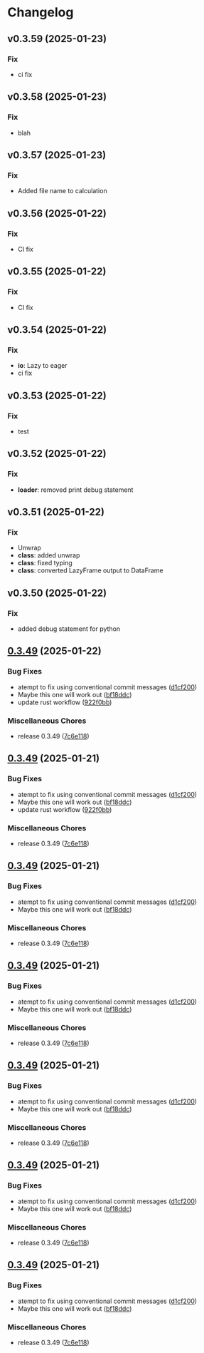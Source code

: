 # Changelog

## v0.3.59 (2025-01-23)

### Fix

- ci fix

## v0.3.58 (2025-01-23)

### Fix

- blah

## v0.3.57 (2025-01-23)

### Fix

- Added file name to calculation

## v0.3.56 (2025-01-22)

### Fix

- CI fix

## v0.3.55 (2025-01-22)

### Fix

- CI fix

## v0.3.54 (2025-01-22)

### Fix

- **io**: Lazy to eager
- ci fix

## v0.3.53 (2025-01-22)

### Fix

- test

## v0.3.52 (2025-01-22)

### Fix

- **loader**: removed print debug statement

## v0.3.51 (2025-01-22)

### Fix

- Unwrap
- **class**: added unwrap
- **class**: fixed typing
- **class**: converted LazyFrame output to DataFrame

## v0.3.50 (2025-01-22)

### Fix

- added debug statement for python

## [0.3.49](https://github.com/WSU-Carbon-Lab/pyref-ccd/compare/v0.3.49...v0.3.49) (2025-01-22)


### Bug Fixes

* atempt to fix using conventional commit messages ([d1cf200](https://github.com/WSU-Carbon-Lab/pyref-ccd/commit/d1cf2006ac47bea43b2472d9218306dd718dd570))
* Maybe this one will work out ([bf18ddc](https://github.com/WSU-Carbon-Lab/pyref-ccd/commit/bf18ddc12f4457cb7613b7fbef332f9eeb4beeec))
* update rust workflow ([922f0bb](https://github.com/WSU-Carbon-Lab/pyref-ccd/commit/922f0bbaed08bbf3db8a675a37973ed59c920040))


### Miscellaneous Chores

* release 0.3.49 ([7c6e118](https://github.com/WSU-Carbon-Lab/pyref-ccd/commit/7c6e118e7797fb3cf40e8190a57ef450c12bf197))

## [0.3.49](https://github.com/WSU-Carbon-Lab/pyref-ccd/compare/v0.3.49...v0.3.49) (2025-01-21)


### Bug Fixes

* atempt to fix using conventional commit messages ([d1cf200](https://github.com/WSU-Carbon-Lab/pyref-ccd/commit/d1cf2006ac47bea43b2472d9218306dd718dd570))
* Maybe this one will work out ([bf18ddc](https://github.com/WSU-Carbon-Lab/pyref-ccd/commit/bf18ddc12f4457cb7613b7fbef332f9eeb4beeec))
* update rust workflow ([922f0bb](https://github.com/WSU-Carbon-Lab/pyref-ccd/commit/922f0bbaed08bbf3db8a675a37973ed59c920040))


### Miscellaneous Chores

* release 0.3.49 ([7c6e118](https://github.com/WSU-Carbon-Lab/pyref-ccd/commit/7c6e118e7797fb3cf40e8190a57ef450c12bf197))

## [0.3.49](https://github.com/WSU-Carbon-Lab/pyref-ccd/compare/v0.3.49...v0.3.49) (2025-01-21)


### Bug Fixes

* atempt to fix using conventional commit messages ([d1cf200](https://github.com/WSU-Carbon-Lab/pyref-ccd/commit/d1cf2006ac47bea43b2472d9218306dd718dd570))
* Maybe this one will work out ([bf18ddc](https://github.com/WSU-Carbon-Lab/pyref-ccd/commit/bf18ddc12f4457cb7613b7fbef332f9eeb4beeec))


### Miscellaneous Chores

* release 0.3.49 ([7c6e118](https://github.com/WSU-Carbon-Lab/pyref-ccd/commit/7c6e118e7797fb3cf40e8190a57ef450c12bf197))

## [0.3.49](https://github.com/WSU-Carbon-Lab/pyref-ccd/compare/v0.3.49...v0.3.49) (2025-01-21)


### Bug Fixes

* atempt to fix using conventional commit messages ([d1cf200](https://github.com/WSU-Carbon-Lab/pyref-ccd/commit/d1cf2006ac47bea43b2472d9218306dd718dd570))
* Maybe this one will work out ([bf18ddc](https://github.com/WSU-Carbon-Lab/pyref-ccd/commit/bf18ddc12f4457cb7613b7fbef332f9eeb4beeec))


### Miscellaneous Chores

* release 0.3.49 ([7c6e118](https://github.com/WSU-Carbon-Lab/pyref-ccd/commit/7c6e118e7797fb3cf40e8190a57ef450c12bf197))

## [0.3.49](https://github.com/WSU-Carbon-Lab/pyref-ccd/compare/v0.3.49...v0.3.49) (2025-01-21)


### Bug Fixes

* atempt to fix using conventional commit messages ([d1cf200](https://github.com/WSU-Carbon-Lab/pyref-ccd/commit/d1cf2006ac47bea43b2472d9218306dd718dd570))
* Maybe this one will work out ([bf18ddc](https://github.com/WSU-Carbon-Lab/pyref-ccd/commit/bf18ddc12f4457cb7613b7fbef332f9eeb4beeec))


### Miscellaneous Chores

* release 0.3.49 ([7c6e118](https://github.com/WSU-Carbon-Lab/pyref-ccd/commit/7c6e118e7797fb3cf40e8190a57ef450c12bf197))

## [0.3.49](https://github.com/WSU-Carbon-Lab/pyref-ccd/compare/v0.3.47...v0.3.49) (2025-01-21)


### Bug Fixes

* atempt to fix using conventional commit messages ([d1cf200](https://github.com/WSU-Carbon-Lab/pyref-ccd/commit/d1cf2006ac47bea43b2472d9218306dd718dd570))
* Maybe this one will work out ([bf18ddc](https://github.com/WSU-Carbon-Lab/pyref-ccd/commit/bf18ddc12f4457cb7613b7fbef332f9eeb4beeec))


### Miscellaneous Chores

* release 0.3.49 ([7c6e118](https://github.com/WSU-Carbon-Lab/pyref-ccd/commit/7c6e118e7797fb3cf40e8190a57ef450c12bf197))

## [0.3.49](https://github.com/WSU-Carbon-Lab/pyref-ccd/compare/v0.3.46...v0.3.49) (2025-01-21)


### Bug Fixes

* atempt to fix using conventional commit messages ([d1cf200](https://github.com/WSU-Carbon-Lab/pyref-ccd/commit/d1cf2006ac47bea43b2472d9218306dd718dd570))
* Maybe this one will work out ([bf18ddc](https://github.com/WSU-Carbon-Lab/pyref-ccd/commit/bf18ddc12f4457cb7613b7fbef332f9eeb4beeec))


### Miscellaneous Chores

* release 0.3.49 ([7c6e118](https://github.com/WSU-Carbon-Lab/pyref-ccd/commit/7c6e118e7797fb3cf40e8190a57ef450c12bf197))
